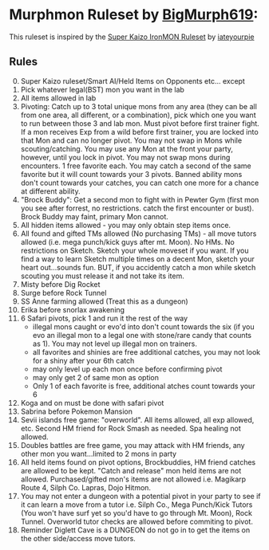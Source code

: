 # Murphmon Ruleset by [BigMurph619](https://www.twitch.tv/bigmurph619):

This ruleset is inspired by the [Super Kaizo IronMON Ruleset](https://github.com/PyroMikeGit/SuperKaizoIronMON) by [iateyourpie](https://www.twitch.tv/iateyourpie)

## Rules

0. Super Kaizo ruleset/Smart AI/Held Items on Opponents etc... except
1. Pick whatever legal(BST) mon you want in the lab
2. All items allowed in lab
3. Pivoting: Catch up to 3 total unique mons from any area (they can be all from one area, all different, or a combination), pick which one you want to run between those 3 and lab mon. Must pivot before first trainer fight. If a mon receives Exp from a wild before first trainer, you are locked into that Mon and can no longer pivot. You may not swap in Mons while scouting/catching. You may use any Mon at the front your party, however, until you lock in pivot. You may not swap mons during encounters. 1 free favorite each. You may catch a second of the same favorite but it will count towards your 3 pivots. Banned ability mons don't count towards your catches, you can catch one more for a chance at different ability.
4. "Brock Buddy": Get a second mon to fight with in Pewter Gym (first mon you see after forrest, no restrictions. catch the first encounter or bust). Brock Buddy may faint, primary Mon cannot.
5. All hidden items allowed - you may only obtain step items once.
6. All found and gifted TMs allowed (No purchasing TMs) - all move tutors allowed (i.e. mega punch/kick guys after mt. Moon). No HMs. No restrictions on Sketch. Sketch your whole moveset if you want. If you find a way to learn Sketch multiple times on a decent Mon, sketch your heart out...sounds fun. BUT, if you accidently catch a mon while sketch scouting you must release it and not take its item.
7. Misty before Dig Rocket
8. Surge before Rock Tunnel
9. SS Anne farming allowed (Treat this as a dungeon)
10. Erika before snorlax awakening
11. 6 Safari pivots, pick 1 and run it the rest of the way
    - illegal mons caught or evo'd into don't count towards the six (if you evo an illegal mon to a legal one with stone/rare candy that counts as 1). You may not level up illegal mon on trainers.
    - all favorites and shinies are free additional catches, you may not look for a shiny after your 6th catch 
    - may only level up each mon once before confirming pivot
    - may only get 2 of same mon as option
    - Only 1 of each favorite is free, additional atches count towards your 6
12. Koga and on must be done with safari pivot
13. Sabrina before Pokemon Mansion
14. Sevii islands free game: "overworld". All items allowed, all exp allowed, etc. Second HM friend for Rock Smash as needed. Spa healing not allowed.
15. Doubles battles are free game, you may attack with HM friends, any other mon you want...limited to 2 mons in party
16. All held items found on pivot options, Brockbuddies, HM friend catches are allowed to be kept. "Catch and release" mon held items are not allowed. Purchased/gifted mon's items are not allowed i.e. Magikarp Route 4, Silph Co. Lapras, Dojo Hitmon.
17. You may not enter a dungeon with a potential pivot in your party to see if it can learn a move from a tutor i.e. Silph Co., Mega Punch/Kick Tutors (You won't have surf yet so you'd have to go through Mt. Moon), Rock Tunnel. Overworld tutor checks are allowed before commiting to pivot.
18. Reminder Diglett Cave is a DUNGEON do not go in to get the items on the other side/access move tutors.

